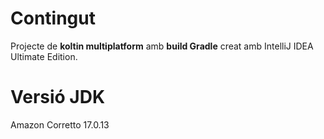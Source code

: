 # Contingut
Projecte de **koltin multiplatform** amb **build Gradle** creat amb IntelliJ IDEA Ultimate Edition.

# Versió JDK
Amazon Corretto 17.0.13
